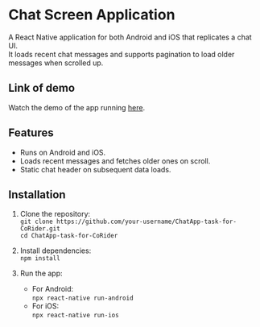 # Chat Screen Application

A React Native application for both Android and iOS that replicates a chat UI.  
It loads recent chat messages and supports pagination to load older messages when scrolled up.
## Link of demo
Watch the demo of the app running [here](https://drive.google.com/uc?export=download&id=1zi9YPJOaJD0vvs5VtPx7V3GoDUkYz-yn).
## Features  
- Runs on Android and iOS.  
- Loads recent messages and fetches older ones on scroll.  
- Static chat header on subsequent data loads.  

## Installation  
1. Clone the repository:  
   `git clone https://github.com/your-username/ChatApp-task-for-CoRider.git`  
   `cd ChatApp-task-for-CoRider`

2. Install dependencies:  
   `npm install`

3. Run the app:  
   - For Android:  
     `npx react-native run-android`  
   - For iOS:  
     `npx react-native run-ios`

